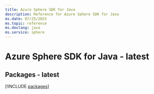 ```yaml
---
title: Azure Sphere SDK for Java
description: Reference for Azure Sphere SDK for Java
ms.date: 07/25/2025
ms.topic: reference
ms.devlang: java
ms.service: sphere
---
```

# Azure Sphere SDK for Java - latest
## Packages - latest
[!INCLUDE [packages](sphere-index.md)]